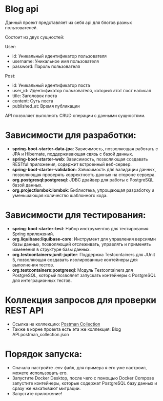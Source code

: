# Blog api

Данный проект представляет из себя api для блогов разных пользователей.

Состоит из двух сущностей:

User:
* id: Уникальный идентификатор пользователя
* username: Уникальное имя пользователя
* password: Пароль пользователя

Post:
* id: Уникальный идентификатор поста
* user_id: Идентификатор пользователя, который этот пост написал
* title: Заголовок поста
* content: Суть поста
* published_at: Время публикации

API позволяет выполнять CRUD операции с данными сущностями.

# Зависимости для разработки:
* **spring-boot-starter-data-jpa**: Зависимость, позволяющая работать с JPA и Hibernate, поддерживающая связь с базой данных.
* **spring-boot-starter-web**: Зависимость, позволяющая создавать RESTful приложения, содержит встроенный веб-сервер.
* **spring-boot-starter-validation**: Зависимость для валидации данных, позволяющая проверять корректность данных на стороне сервера.
* **org.postgresql:postgresql**: JDBC драйвер для работы с PostgreSQL базой данных.
* **org.projectlombok:lombok**: Библиотека, упрощающая разработку и уменьшающая количество шаблонного кода.

# Зависимости для тестирования:
* **spring-boot-starter-test**: Набор инструментов для тестирования Spring приложений.
* **org.liquibase:liquibase-core**: Инструмент для управления версиями базы данных, позволяющий отслеживать, управлять и применять изменения в структуре базы данных.
* **org.testcontainers:junit-jupiter**: Поддержка Testcontainers для JUnit 5, позволяющая создавать изолированные контейнеры для выполнения тестов.
* **org.testcontainers:postgresql**: Модуль Testcontainers для PostgreSQL, который позволяет запускать контейнеры с PostgreSQL для интеграционных тестов.

# Коллекция запросов для проверки REST API
* Ссылка на коллекцию: [Postman Collection](https://www.postman.com/onevoker/workspace/blog-api/request/36937332-8eccd6bc-49ce-46ee-9980-d413f8b8ca08)
* Также в корне проекта есть эта же коллекция: Blog API.postman_collection.json

# Порядок запуска:
- Сначала настройте .env файл, для примера я его уже настроил, можете использовать его.
- Запустите Docker Desktop, после чего с помощью Docker Compose запустите контейнеры, которые содержат PostgreSQL базу данных и сразу же накатывают миграции.
- Запустите приложение!
